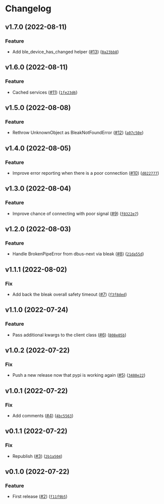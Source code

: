 # Changelog

<!--next-version-placeholder-->

## v1.7.0 (2022-08-11)
### Feature
* Add ble_device_has_changed helper ([#13](https://github.com/Bluetooth-Devices/bleak-retry-connector/issues/13)) ([`0a23bb8`](https://github.com/Bluetooth-Devices/bleak-retry-connector/commit/0a23bb8bbd2c8d0fafc20f3d2da36415ed4759be))

## v1.6.0 (2022-08-11)
### Feature
* Cached services ([#11](https://github.com/Bluetooth-Devices/bleak-retry-connector/issues/11)) ([`1fe23d6`](https://github.com/Bluetooth-Devices/bleak-retry-connector/commit/1fe23d6397a7ac2b5994778a9ddc06e687de5ba3))

## v1.5.0 (2022-08-08)
### Feature
* Rethrow UnknownObject as BleakNotFoundError ([#12](https://github.com/Bluetooth-Devices/bleak-retry-connector/issues/12)) ([`a07c50e`](https://github.com/Bluetooth-Devices/bleak-retry-connector/commit/a07c50e8a910aadc6cec806c0e8888a00def97f6))

## v1.4.0 (2022-08-05)
### Feature
* Improve error reporting when there is a poor connection ([#10](https://github.com/Bluetooth-Devices/bleak-retry-connector/issues/10)) ([`d022777`](https://github.com/Bluetooth-Devices/bleak-retry-connector/commit/d0227773ff01b4d665fd7bd3e94a330d61214f88))

## v1.3.0 (2022-08-04)
### Feature
* Improve chance of connecting with poor signal ([#9](https://github.com/Bluetooth-Devices/bleak-retry-connector/issues/9)) ([`f0322e7`](https://github.com/Bluetooth-Devices/bleak-retry-connector/commit/f0322e73d450eaf0d088f0dd26a934f3fff40907))

## v1.2.0 (2022-08-03)
### Feature
* Handle BrokenPipeError from dbus-next via bleak ([#8](https://github.com/Bluetooth-Devices/bleak-retry-connector/issues/8)) ([`21da55d`](https://github.com/Bluetooth-Devices/bleak-retry-connector/commit/21da55dcc37754bcbf904c6ab8162cd4f091e2c4))

## v1.1.1 (2022-08-02)
### Fix
* Add back the bleak overall safety timeout ([#7](https://github.com/Bluetooth-Devices/bleak-retry-connector/issues/7)) ([`f3f8ded`](https://github.com/Bluetooth-Devices/bleak-retry-connector/commit/f3f8ded4082bb155d2626a3ec3c693b11bbc355b))

## v1.1.0 (2022-07-24)
### Feature
* Pass additional kwargs to the client class ([#6](https://github.com/Bluetooth-Devices/bleak-retry-connector/issues/6)) ([`808e05b`](https://github.com/Bluetooth-Devices/bleak-retry-connector/commit/808e05bc2d831307f3e093a9d9d42a2409a0a681))

## v1.0.2 (2022-07-22)
### Fix
* Push a new release now that pypi is working again ([#5](https://github.com/Bluetooth-Devices/bleak-retry-connector/issues/5)) ([`3480e22`](https://github.com/Bluetooth-Devices/bleak-retry-connector/commit/3480e225e8567e6b4a75d166c6a5b3e4661ebb46))

## v1.0.1 (2022-07-22)
### Fix
* Add comments ([#4](https://github.com/Bluetooth-Devices/bleak-retry-connector/issues/4)) ([`4bc5563`](https://github.com/Bluetooth-Devices/bleak-retry-connector/commit/4bc5563c23bc8cdb9ae44ede0d2ea86693968610))

## v0.1.1 (2022-07-22)
### Fix
* Republish ([#3](https://github.com/Bluetooth-Devices/bleak-retry-connector/issues/3)) ([`2b1a504`](https://github.com/Bluetooth-Devices/bleak-retry-connector/commit/2b1a5042f2250db16d655b1f18a24e74f82f77d2))

## v0.1.0 (2022-07-22)
### Feature
* First release ([#2](https://github.com/Bluetooth-Devices/bleak-retry-connector/issues/2)) ([`f11f9b5`](https://github.com/Bluetooth-Devices/bleak-retry-connector/commit/f11f9b5ea1a998bfbd407ffaff299d40243e4e0a))
